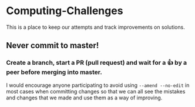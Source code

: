 # Computing-Challenges
This is a place to keep our attempts and track improvements on solutions. 

## Never commit to master!  
### Create a branch, start a PR (pull request) and wait for a :thumbsup: by a peer before merging into master. 

I would encourage anyone participating to avoid using `--amend --no-edit` in most cases when committing changes so that we can all see 
the mistakes and changes that we made and use them as a way of improving.

